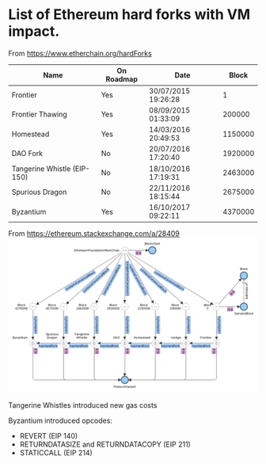 # List of Ethereum hard forks with VM impact.

From https://www.etherchain.org/hardForks


| Name                        | On Roadmap   | Date                | Block   |
| --------------------------- | ------------ | ------------------- | ------- |
| Frontier                    | Yes          | 30/07/2015 19:26:28 | 1       |
| Frontier Thawing            | Yes          | 08/09/2015 01:33:09 | 200000  |
| Homestead                   | Yes          | 14/03/2016 20:49:53 | 1150000 |
| DAO Fork                    | No           | 20/07/2016 17:20:40 | 1920000 |
| Tangerine Whistle (EIP-150) | No           | 18/10/2016 17:19:31 | 2463000 |
| Spurious Dragon             | No           | 22/11/2016 18:15:44 | 2675000 |
| Byzantium                   | Yes          | 16/10/2017 09:22:11 | 4370000 |

From https://ethereum.stackexchange.com/a/28409
![](forks_list.png)

Tangerine Whistles introduced new gas costs

Byzantium introduced opcodes:
  - REVERT (EIP 140)
  - RETURNDATASIZE and RETURNDATACOPY (EIP 211)
  - STATICCALL (EIP 214)
